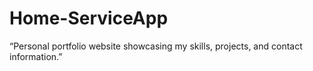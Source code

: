 # Home-ServiceApp
“Personal portfolio website showcasing my skills, projects, and contact information.”
